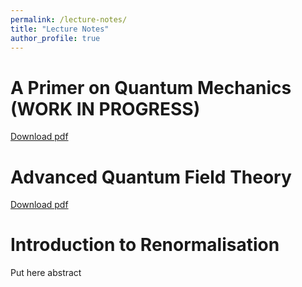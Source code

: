 ```yaml
---
permalink: /lecture-notes/
title: "Lecture Notes"
author_profile: true
---
```


# A Primer on Quantum Mechanics (WORK IN PROGRESS)

[Download pdf](https://joaofmelo.github.io/files/A_Primer_on_Quantum_Mechanics.pdf)

# Advanced Quantum Field Theory

[Download pdf](https://joaofmelo.github.io/files/AQFT_Notes.pdf)

# Introduction to Renormalisation

Put here abstract